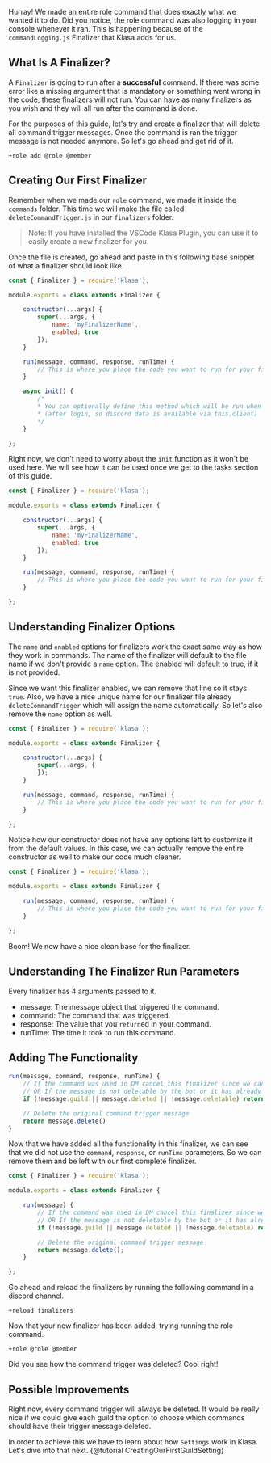 Hurray! We made an entire role command that does exactly what we wanted it to do. Did you notice, the role command was also logging in your console whenever it ran. This is happening because of the `commandLogging.js` Finalizer that Klasa adds for us.

## What Is A Finalizer?

A `Finalizer` is going to run after a **successful** command. If there was some error like a missing argument that is mandatory or something went wrong in the code, these finalizers will not run. You can have as many finalizers as you wish and they will all run after the command is done.

For the purposes of this guide, let's try and create a finalizer that will delete all command trigger messages. Once the command is ran the trigger message is not needed anymore. So let's go ahead and get rid of it.

```shell
+role add @role @member
```

## Creating Our First Finalizer

Remember when we made our `role` command, we made it inside the `commands` folder. This time we will make the file called `deleteCommandTrigger.js` in our `finalizers` folder.

> Note: If you have installed the VSCode Klasa Plugin, you can use it to easily create a new finalizer for you.

<!-- Insert Image Here -->

Once the file is created, go ahead and paste in this following base snippet of what a finalizer should look like.

```js
const { Finalizer } = require('klasa');

module.exports = class extends Finalizer {

    constructor(...args) {
        super(...args, {
            name: 'myFinalizerName',
            enabled: true
        });
    }

    run(message, command, response, runTime) {
        // This is where you place the code you want to run for your finalizer
    }

    async init() {
        /*
        * You can optionally define this method which will be run when the bot starts
        * (after login, so discord data is available via this.client)
        */
    }

};
```

Right now, we don't need to worry about the `init` function as it won't be used here. We will see how it can be used once we get to the tasks section of this guide.

```js
const { Finalizer } = require('klasa');

module.exports = class extends Finalizer {

    constructor(...args) {
        super(...args, {
            name: 'myFinalizerName',
            enabled: true
        });
    }

    run(message, command, response, runTime) {
        // This is where you place the code you want to run for your finalizer
    }

};
```

## Understanding Finalizer Options

The `name` and `enabled` options for finalizers work the exact same way as how they work in commands. The name of the finalizer will default to the file name if we don't provide a `name` option. The enabled will default to true, if it is not provided.

Since we want this finalizer enabled, we can remove that line so it stays `true`. Also, we have a nice unique name for our finalizer file already `deleteCommandTrigger` which will assign the name automatically. So let's also remove the `name` option as well.

```js
const { Finalizer } = require('klasa');

module.exports = class extends Finalizer {

    constructor(...args) {
        super(...args, {
        });
    }

    run(message, command, response, runTime) {
        // This is where you place the code you want to run for your finalizer
    }

};
```

Notice how our constructor does not have any options left to customize it from the default values. In this case, we can actually remove the entire constructor as well to make our code much cleaner.

```js
const { Finalizer } = require('klasa');

module.exports = class extends Finalizer {

    run(message, command, response, runTime) {
        // This is where you place the code you want to run for your finalizer
    }

};
```

Boom! We now have a nice clean base for the finalizer.

## Understanding The Finalizer Run Parameters

Every finalizer has 4 arguments passed to it.

- message: The message object that triggered the command.
- command: The command that was triggered.
- response: The value that you `return`ed in your command.
- runTime: The time it took to run this command.

## Adding The Functionality

```ts
run(message, command, response, runTime) {
	// If the command was used in DM cancel this finalizer since we can't delete users messages in a DM.
	// OR If the message is not deletable by the bot or it has already been deleted cancel out
	if (!message.guild || message.deleted || !message.deletable) return null

	// Delete the original command trigger message
	return message.delete()
}
```

Now that we have added all the functionality in this finalizer, we can see that we did not use the `command`, `response`, or `runTime` parameters. So we can remove them and be left with our first complete finalizer.

```js
const { Finalizer } = require('klasa');

module.exports = class extends Finalizer {

    run(message) {
        // If the command was used in DM cancel this finalizer since we can't delete users messages in a DM.
        // OR If the message is not deletable by the bot or it has already been deleted cancel out
        if (!message.guild || message.deleted || !message.deletable) return null;

        // Delete the original command trigger message
        return message.delete();
    }

};
```

Go ahead and reload the finalizers by running the following command in a discord channel.

```shell
+reload finalizers
```

Now that your new finalizer has been added, trying running the role command.

```shell
+role @role @member
```

Did you see how the command trigger was deleted? Cool right!

## Possible Improvements

Right now, every command trigger will always be deleted. It would be really nice if we could give each guild the option to choose which commands should have their trigger message deleted.

In order to achieve this we have to learn about how `Settings` work in Klasa. Let's dive into that next. {@tutorial CreatingOurFirstGuildSetting}

